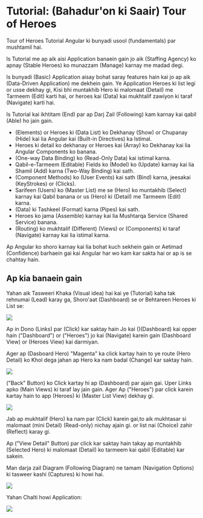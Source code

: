 # Tutorial: (Bahadur'on ki Saair) Tour of Heroes

Tour of Heroes Tutorial Angular ki bunyadi usool (fundamentals) par mushtamil hai.

Is Tutorial me ap aik aisi Application banaein gain jo aik (Staffing Agency) ko apnay (Stable Heroes) ko munazzam 
(Manage) karnay me madad degi.

Is bunyadi (Basic) Application aisay bohat saray features hain kai jo ap aik (Data-Driven Application) me dekhein gain. Ye Application Heroes ki list legi or usse dekhay gi, Kisi bhi muntakhib Hero ki malomaat (Detail) me Tarmeem (Edit) karti hai, or heroes kai (Data) kai mukhtalif zawiyon ki taraf (Navigate) karti hai.

Is Tutorial kai ikhtitam (End) par ap Darj Zail (Following) kam karnay kai qabil (Able) ho jain gain.

* (Elements) or Heroes ki (Data List) ko Dekhanay (Show) or Chupanay (Hide) kai lia Angular kai (Built-in Directives) ka Istimal.
* Heroes ki detail ko dekhanay or Heroes kai (Array) ko Dekhanay kai lia Angular Components ko banana.
* (One-way Data Binding) ko (Read-Only Data) kai istimal karna.
* Qabil-e-Tarmeem (Editable) Fields ko (Model) ko (Update) karnay kai lia Shamil (Add) karna (Two-Way Binding) kai sath.
* (Component Methods) ko (User Events) kai sath (Bind) karna, jeesakai (KeyStrokes) or (Clicks).
* Sarifeen (Users) ko (Master List) me se (Hero) ko muntakhib (Select) karnay kai Qabil banana or us (Hero) ki (Detail) me Tarmeem (Edit) karna.
* (Data) ki Tashkeel (Format) karna (Pipes) kai sath.
* Heroes ko jama (Assemble) karnay kai lia Mushtarqa Service (Shared Service) banana.
* (Routing) ko mukhtalif (Different) (Views) or (Components) ki taraf (Navigate) karnay kai lia istimal karna.

Ap Angular ko shoro karnay kai lia bohat kuch sekhein gain or Aetimad (Confidence) barhaein gai kai Angular har wo kam kar sakta hai or ap is se chahtay hain.

## Ap kia banaein gain

Yahan aik Tasweeri Khaka (Visual idea) hai kai ye (Tutorial) kaha tak rehnumai (Lead) karay ga, Shoro'aat (Dashboard) se or Behtareen Heroes ki List se:

![](https://angular.io/generated/images/guide/toh/heroes-dashboard-1.png)

Ap in Dono (Links) par (Click) kar saktay hain Jo kai ()(Dashboard) kai opper hain ("Dashboard") or  ("Heroes") jo kai (Navigate) karein gain (Dashboard View) or (Heroes View) kai darmiyan.

Ager ap (Dasboard Hero) "Magenta" ka click kartay hain to ye route (Hero Detail) ko Khol dega jahan ap Hero ka nam badal (Change) kar saktay hain.

![](https://angular.io/generated/images/guide/toh/hero-details-1.png)

("Back" Button) ko Click kartay hi ap (Dashboard) par ajain gai. Uper Links apko (Main Views) ki taraf lay jain gain. Ager Ap ("Heroes") par click karein kartay hain to app (Heroes) ki (Master List View) dekhay gi.

![](https://angular.io/generated/images/guide/toh/heroes-list-2.png)

Jab ap mukhtalif (Hero) ka nam par (Click) karein gai,to aik mukhtasar si malomaat (mini Detail) (Read-only) nichay ajain gi. or list nai (Choice)  zahir (Reflect) karay gi.

Ap ("View Detail" Button) par click kar saktay hain takay ap muntakhib (Selected Hero) ki malomaat
(Detail) ko tarmeem kai qabil (Editable) kar sakein.

Man darja zail Diagram (Following Diagram) ne tamam (Navigation Options) ki tasweer kashi (Captures) ki howi hai.

![](https://angular.io/generated/images/guide/toh/nav-diagram.png)

Yahan Chalti howi Application:

![](https://angular.io/generated/images/guide/toh/toh-anim.gif)